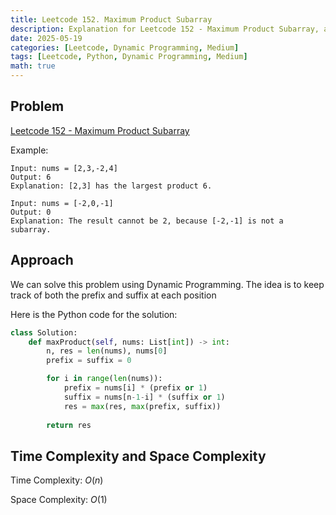```yaml
---
title: Leetcode 152. Maximum Product Subarray
description: Explanation for Leetcode 152 - Maximum Product Subarray, and its solution in Python.
date: 2025-05-19
categories: [Leetcode, Dynamic Programming, Medium]
tags: [Leetcode, Python, Dynamic Programming, Medium]
math: true
---
```


## Problem
[Leetcode 152 - Maximum Product Subarray](https://leetcode.com/problems/maximum-product-subarray/description/)

Example:
```
Input: nums = [2,3,-2,4]
Output: 6
Explanation: [2,3] has the largest product 6.

Input: nums = [-2,0,-1]
Output: 0
Explanation: The result cannot be 2, because [-2,-1] is not a subarray.
```

## Approach

We can solve this problem using Dynamic Programming. The idea is to keep track of both the prefix and suffix at each position

Here is the Python code for the solution:
```python
class Solution:
    def maxProduct(self, nums: List[int]) -> int:
        n, res = len(nums), nums[0]
        prefix = suffix = 0

        for i in range(len(nums)):
            prefix = nums[i] * (prefix or 1)
            suffix = nums[n-1-i] * (suffix or 1)
            res = max(res, max(prefix, suffix))
        
        return res
```

## Time Complexity and Space Complexity

Time Complexity: $O(n)$  

Space Complexity: $O(1)$